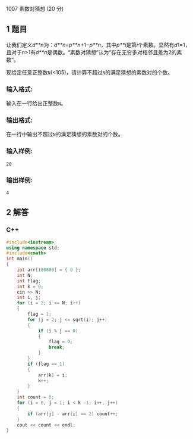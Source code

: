 1007 素数对猜想 (20 分)

## 1 题目

让我们定义*d**n*为：*d**n*=*p**n*+1−*p**n*，其中*p**i*是第*i*个素数。显然有*d*1=1，且对于*n*>1有*d**n*是偶数。“素数对猜想”认为“存在无穷多对相邻且差为2的素数”。

现给定任意正整数`N`(<105)，请计算不超过`N`的满足猜想的素数对的个数。

### 输入格式:

输入在一行给出正整数`N`。

### 输出格式:

在一行中输出不超过`N`的满足猜想的素数对的个数。

### 输入样例:

```in
20
```

### 输出样例:

```out
4
```



## 2 解答

### C++

```cpp
#include<iostream>
using namespace std;
#include<cmath>
int main()
{
	int arr[100000] = { 0 };
	int N;
	int flag;
	int k = 0;
	cin >> N;
	int i, j;
	for (i = 2; i <= N; i++)
	{
		flag = 1;
		for (j = 2; j <= sqrt(i); j++)
		{
			if (i % j == 0)
			{
				flag = 0;
				break;
			}
		}
		if (flag == 1)
		{
			arr[k] = i;
			k++;
		}
	}
	int count = 0;
	for (i = 0, j = 1; i < k -1; i++, j++)
	{
		if (arr[j] - arr[i] == 2) count++;
	}
	cout << count << endl;
}
```